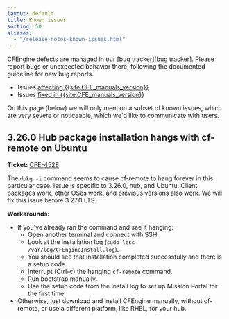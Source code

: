 ```yaml
---
layout: default
title: Known issues
sorting: 50
aliases:
  - "/release-notes-known-issues.html"
---
```


CFEngine defects are managed in our [bug tracker][bug tracker].
Please report bugs or unexpected behavior there, following the documented guideline for new bug reports.

- Issues [affecting {{site.CFE_manuals_version}}](https://northerntech.atlassian.net/issues/?jql=project+in+%28ENT%2C+CFE%29+AND+affectedVersion+%7E+%22{{site.CFE_manuals_version}}.*%22+AND+status+not+in+%28+%22Rejected%22%29)
- Issues [fixed in {{site.CFE_manuals_version}}](https://northerntech.atlassian.net/issues/?jql=project+in+%28ENT%2C+CFE%29+AND+fixVersion+%7E+%22{{site.CFE_manuals_version}}.*%22)

On this page (below) we will only mention a subset of known issues, which are very severe or noticeable, which we'd like to communicate with users.

## 3.26.0 Hub package installation hangs with cf-remote on Ubuntu

**Ticket:** [CFE-4528](https://northerntech.atlassian.net/browse/CFE-4528)

The `dpkg -i` command seems to cause cf-remote to hang forever in this particular case.
Issue is specific to 3.26.0, hub, and Ubuntu.
Client packages work, other OSes work, and previous versions also work.
We will fix this issue before 3.27.0 LTS.

**Workarounds:**

- If you've already ran the command and see it hanging:
  - Open another terminal and connect with SSH.
  - Look at the installation log (`sudo less /var/log/CFEngineInstall.log`).
  - You should see that installation completed successfully and there is a setup code.
  - Interrupt (Ctrl-c) the hanging `cf-remote` command.
  - Run bootstrap manually.
  - Use the setup code from the install log to set up Mission Portal for the first time.
- Otherwise, just download and install CFEngine manually, without cf-remote, or use a different platform, like RHEL, for your hub.
